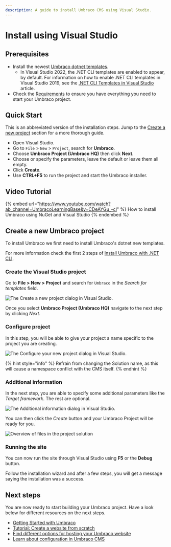 ```yaml
---
description: A guide to install Umbraco CMS using Visual Studio.
---
```


# Install using Visual Studio

## Prerequisites

* Install the newest [Umbraco dotnet templates](install-umbraco-with-templates.md).
  * In Visual Studio 2022, the .NET CLI templates are enabled to appear, by default. For information on how to enable .NET CLI templates in Visual Studio 2019, see the [.NET CLI Templates in Visual Studio](https://devblogs.microsoft.com/dotnet/net-cli-templates-in-visual-studio/) article.
* Check the [Requirements](../requirements.md) to ensure you have everything you need to start your Umbraco project.

## Quick Start

This is an abbreviated version of the installation steps. Jump to the [Create a new project](visual-studio.md#new-project) section for a more thorough guide.

* Open Visual Studio.
* Go to `File` > `New` > `Project`, search for **Umbraco**.
* Choose **Umbraco Project (Umbraco HQ)** then click **Next**.
* Choose or specify the parameters, leave the default or leave them all empty.
* Click **Create**.
* Use **CTRL+F5** to run the project and start the Umbraco installer.

## Video Tutorial

{% embed url="https://www.youtube.com/watch?ab_channel=UmbracoLearningBase&v=CDeAYGu_-cI" %}
How to install Umbraco using NuGet and Visual Studio
{% endembed %}

## Create a new Umbraco project

To install Umbraco we first need to install Umbraco's dotnet new templates.

For more information check the first 2 steps of [Install Umbraco with .NET CLI](install-umbraco-with-templates.md#install-the-template).

### Create the Visual Studio project

Go to **File > New > Project** and search for `Umbraco` in the _Search for templates_ field.

![The Create a new project dialog in Visual Studio.](../../../../../16/umbraco-cms/fundamentals/setup/install/images/VS/create-project.png)

Once you select **Umbraco Project (Umbraco HQ)** navigate to the next step by clicking _Next_.

### Configure project

In this step, you will be able to give your project a name specific to the project you are creating.

![The Configure your new project dialog in Visual Studio.](../../../.gitbook/assets/New_Project.jpg)

{% hint style="info" %}
Refrain from changing the Solution name, as this will cause a namespace conflict with the CMS itself.
{% endhint %}

### Additional information

In the next step, you are able to specify some additional parameters like the _Target framework_. The rest are optional.

![The Additional information dialog in Visual Studio.](../../../.gitbook/assets/Additional_Info_V16.png)

You can then click the _Create_ button and your Umbraco Project will be ready for you.

![Overview of files in the project solution](../../../.gitbook/assets/Solution_Explorer.png)

### Running the site

You can now run the site through Visual Studio using **F5** or the **Debug** button.

Follow the installation wizard and after a few steps, you will get a message saying the installation was a success.

## Next steps

You are now ready to start building your Umbraco project. Have a look below for different resources on the next steps.

* [Getting Started with Umbraco](../../../tutorials/creating-a-basic-website/getting-started.md)
* [Tutorial: Create a website from scratch](../../../tutorials/creating-a-basic-website/)
* [Find different options for hosting your Umbraco website](../server-setup/)
* [Learn about configuration in Umbraco CMS](../../../reference/configuration/)
